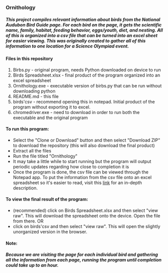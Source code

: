 ### Ornithology
##### This project compiles relevant information about birds from the National Audubon Bird Guide page. For each bird on the page, it gets the scientific name, family, habitat, feeding behavior, eggs/youth, diet, and nesting. All of this is organized into a csv file that can be turned into an excel sheet for easier viewing. This was originally created to gather all of this information to one location for a Science Olympiad event.

#### Files in this repository
1. Birbs.py - original program, needs Python downloaded on device to run
2. Birds Spreadsheet.xlsx - final product of the program organized into an excel spreadsheet
3. Ornithology.exe - executable version of birbs.py that can be run without downloading python
4. README.md - this file
5. birds'csv - recommend opening this in notepad. Initial product of the program without exporting it to excel.
6. chromedriver.exe - need to download in order to run both the executable and the original program

#### To run this program:
* Select the "Clone or Download" button and then select "Download ZIP" to download the repository (this will also download the final product)
* Extract all the files
* Run the file titled "Ornithology"
* It may take a little while to start running but the program will output periodic updates regarding how close to completion it is
* Once the program is done, the csv file can be viewed through the Notepad app. To put the information from the csv file onto an excel spreadsheet so it's easier to read, visit this [link](https://knowledgebase.constantcontact.com/articles/KnowledgeBase/6269-convert-a-text-file-to-an-excel-file?lang=en_US) for an in-depth description.

#### To view the final result of the program:
* (recommended) click on Birds Spreadsheet.xlsx and then select "view raw". This will download the spreadsheet onto the device. Open the file from there.
OR
* click on birds'csv and then select "view raw". This will open the slightly unorganized version in the browser.

#### Note:
##### Because we are visiting the page for each individual bird and gathering all the information from each page, running the program until completion could take up to an hour.
  
